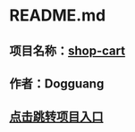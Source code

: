 # **README.md**
## 项目名称：[shop-cart](https://github.com/Dogguang/shop_cart)
## 作者：Dogguang
## [点击跳转项目入口]( https://dogguang.github.io/shop_cart/)

